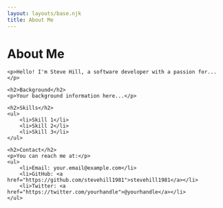 ```yaml
---
layout: layouts/base.njk
title: About Me
---
```


<div class="prose mx-auto">
    <h1>About Me</h1>
    
    <p>Hello! I'm Steve Hill, a software developer with a passion for...</p>
    
    <h2>Background</h2>
    <p>Your background information here...</p>
    
    <h2>Skills</h2>
    <ul>
        <li>Skill 1</li>
        <li>Skill 2</li>
        <li>Skill 3</li>
    </ul>
    
    <h2>Contact</h2>
    <p>You can reach me at:</p>
    <ul>
        <li>Email: your.email@example.com</li>
        <li>GitHub: <a href="https://github.com/stevehill1981">stevehill1981</a></li>
        <li>Twitter: <a href="https://twitter.com/yourhandle">@yourhandle</a></li>
    </ul>
</div> 